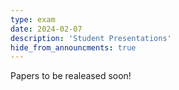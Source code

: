 ```yaml
---
type: exam
date: 2024-02-07
description: 'Student Presentations'
hide_from_announcments: true
---
```

Papers to be realeased soon!
